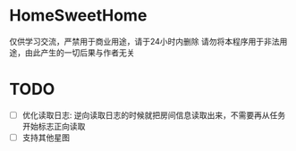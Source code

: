 # HomeSweetHome

仅供学习交流，严禁用于商业用途，请于24小时内删除
请勿将本程序用于非法用途，由此产生的一切后果与作者无关

# TODO

- [ ] 优化读取日志: 逆向读取日志的时候就把房间信息读取出来，不需要再从任务开始标志正向读取
- [ ] 支持其他星图